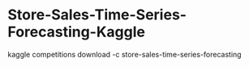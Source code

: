 # Store-Sales-Time-Series-Forecasting-Kaggle


kaggle competitions download -c store-sales-time-series-forecasting

